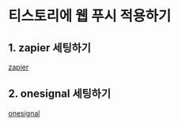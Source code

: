 # 티스토리에 웹 푸시 적용하기

## 1. zapier 세팅하기

[zapier](https://zapier.com)

## 2. onesignal 세팅하기

[onesignal](https://onesignal.com/)